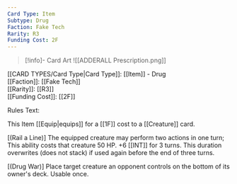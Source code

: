 ```yaml
---
Card Type: Item
Subtype: Drug
Faction: Fake Tech
Rarity: R3
Funding Cost: 2F
---
```

> [!info]- Card Art
> ![[ADDERALL Prescription.png]]

[[CARD TYPES/Card Type|Card Type]]: [[Item]] - Drug  
[[Faction]]: [[Fake Tech]]  
[[Rarity]]: [[R3]]  
[[Funding Cost]]: [[2F]]  

Rules Text:  

This Item [[Equip|equips]] for a [[1F]] cost to a [[Creature]] card.  

[(Rail a Line)] The equipped creature may perform two actions in one turn;
This ability costs that creature 50 HP.
+6 [[INT]] for 3 turns. This duration overwrites (does not stack) if used again before the end of three turns.  

[(Drug War)] Place target creature an opponent controls on the bottom of its owner's deck. Usable once.  
